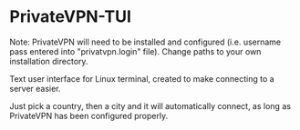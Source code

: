 # PrivateVPN-TUI

Note: PrivateVPN will need to be installed and configured (i.e. username pass entered into "privatvpn.login" file). Change paths to your own installation directory.

Text user interface for Linux terminal, created to make connecting to a server easier.

Just pick a country, then a city and it will automatically connect, as long as PrivateVPN has been configured properly.
